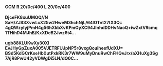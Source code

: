 #### GCM R 20/0c/400 L 20/0c/400
**DjceFK8xuUMQQ//N**<br/>**8aH/ZJS3XvwLcX25w2HweM3hchNjL/64lOTnt27tX3Q=**<br/>**4gQWzyIyjPmH4g56hXkbXvKPmOyXC94JInhdDDHvNaoQ+iwZxtVRcmq1THihD4MJhB/KxXDeB2Jwz6t4...**<br/><br/>
**ugb88KLUKwXy30XI**<br/>**EvJHyGpZuxA005VJETRFUJpNP5r8vxgQouiheofUdXU=**<br/>**BSd5KdGCrKseHb0utPxkRK3r7WW9uMyDnuRwChFHQvJrx/aXHuXg3Sg7AjR8PwU42yVDWgDi5LN/dQ0C...**
